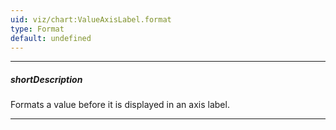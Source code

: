 ```yaml
---
uid: viz/chart:ValueAxisLabel.format
type: Format
default: undefined
---
```

---
##### shortDescription
Formats a value before it is displayed in an axis label.

---
<!--
&lt;!-- %fullDescription% --&gt;

&lt;!-- import * from 'api-reference\10 UI Components\dxChart\1 Configuration\argumentAxis\label\format.md' --&gt;

-->